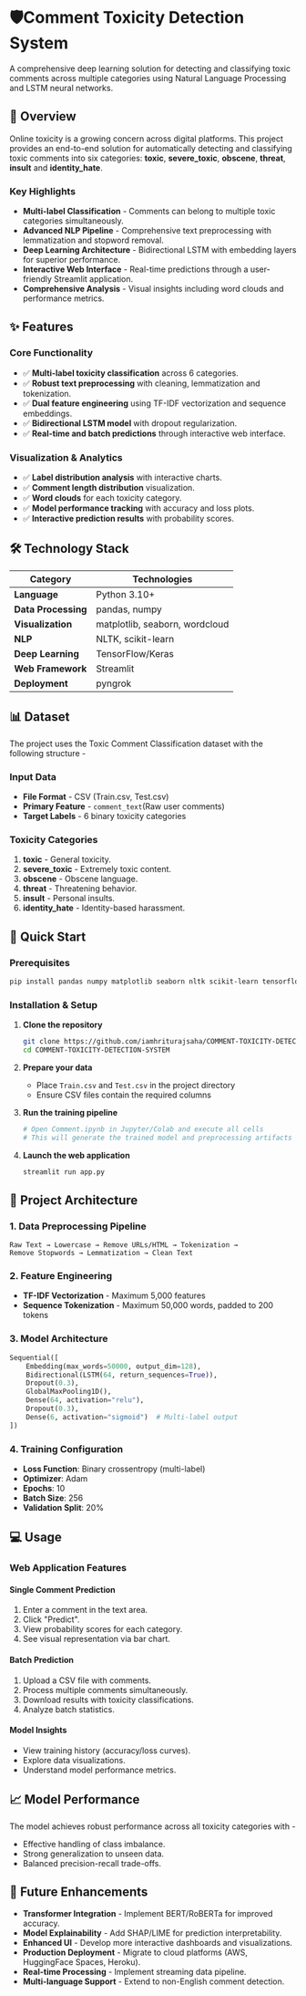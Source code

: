 # 🛡️Comment Toxicity Detection System

A comprehensive deep learning solution for detecting and classifying toxic comments across multiple categories using Natural Language Processing and LSTM neural networks.

## 🎯 Overview

Online toxicity is a growing concern across digital platforms. This project provides an end-to-end solution for automatically detecting and classifying toxic comments into six categories: **toxic**, **severe_toxic**, **obscene**, **threat**, **insult** and **identity_hate**.

### Key Highlights
- **Multi-label Classification** - Comments can belong to multiple toxic categories simultaneously.
- **Advanced NLP Pipeline** - Comprehensive text preprocessing with lemmatization and stopword removal.
- **Deep Learning Architecture** - Bidirectional LSTM with embedding layers for superior performance.
- **Interactive Web Interface** - Real-time predictions through a user-friendly Streamlit application.
- **Comprehensive Analysis** - Visual insights including word clouds and performance metrics.

## ✨ Features

### Core Functionality
- ✅ **Multi-label toxicity classification** across 6 categories.
- ✅ **Robust text preprocessing** with cleaning, lemmatization and tokenization.
- ✅ **Dual feature engineering** using TF-IDF vectorization and sequence embeddings.
- ✅ **Bidirectional LSTM model** with dropout regularization.
- ✅ **Real-time and batch predictions** through interactive web interface.

### Visualization & Analytics
- ✅ **Label distribution analysis** with interactive charts.
- ✅ **Comment length distribution** visualization.
- ✅ **Word clouds** for each toxicity category.
- ✅ **Model performance tracking** with accuracy and loss plots.
- ✅ **Interactive prediction results** with probability scores.

## 🛠️ Technology Stack

| Category | Technologies |
|----------|-------------|
| **Language** | Python 3.10+ |
| **Data Processing** | pandas, numpy |
| **Visualization** | matplotlib, seaborn, wordcloud |
| **NLP** | NLTK, scikit-learn |
| **Deep Learning** | TensorFlow/Keras |
| **Web Framework** | Streamlit |
| **Deployment** | pyngrok |

## 📊 Dataset

The project uses the Toxic Comment Classification dataset with the following structure - 

### Input Data
- **File Format** - CSV (Train.csv, Test.csv)
- **Primary Feature** - `comment_text`(Raw user comments)
- **Target Labels** - 6 binary toxicity categories

### Toxicity Categories
1. **toxic** - General toxicity.
2. **severe_toxic** - Extremely toxic content.
3. **obscene** - Obscene language.
4. **threat** - Threatening behavior.
5. **insult** - Personal insults.
6. **identity_hate** - Identity-based harassment.

## 🚀 Quick Start

### Prerequisites
```bash
pip install pandas numpy matplotlib seaborn nltk scikit-learn tensorflow streamlit pyngrok wordcloud
```

### Installation & Setup

1. **Clone the repository**
   ```bash
   git clone https://github.com/iamhriturajsaha/COMMENT-TOXICITY-DETECTION-SYSTEM.git
   cd COMMENT-TOXICITY-DETECTION-SYSTEM
   ```

2. **Prepare your data**
   - Place `Train.csv` and `Test.csv` in the project directory
   - Ensure CSV files contain the required columns

3. **Run the training pipeline**
   ```bash
   # Open Comment.ipynb in Jupyter/Colab and execute all cells
   # This will generate the trained model and preprocessing artifacts
   ```

4. **Launch the web application**
   ```bash
   streamlit run app.py
   ```

## 🔧 Project Architecture

### 1. Data Preprocessing Pipeline
```
Raw Text → Lowercase → Remove URLs/HTML → Tokenization → 
Remove Stopwords → Lemmatization → Clean Text
```

### 2. Feature Engineering
- **TF-IDF Vectorization** - Maximum 5,000 features
- **Sequence Tokenization** - Maximum 50,000 words, padded to 200 tokens

### 3. Model Architecture
```python
Sequential([
    Embedding(max_words=50000, output_dim=128),
    Bidirectional(LSTM(64, return_sequences=True)),
    Dropout(0.3),
    GlobalMaxPooling1D(),
    Dense(64, activation="relu"),
    Dropout(0.3),
    Dense(6, activation="sigmoid")  # Multi-label output
])
```

### 4. Training Configuration
- **Loss Function**: Binary crossentropy (multi-label)
- **Optimizer**: Adam
- **Epochs**: 10
- **Batch Size**: 256
- **Validation Split**: 20%

## 💻 Usage

### Web Application Features

#### Single Comment Prediction
1. Enter a comment in the text area.
2. Click "Predict".
3. View probability scores for each category.
4. See visual representation via bar chart.

#### Batch Prediction
1. Upload a CSV file with comments.
2. Process multiple comments simultaneously.
3. Download results with toxicity classifications.
4. Analyze batch statistics.

#### Model Insights
- View training history (accuracy/loss curves).
- Explore data visualizations.
- Understand model performance metrics.

## 📈 Model Performance

The model achieves robust performance across all toxicity categories with -
- Effective handling of class imbalance.
- Strong generalization to unseen data.
- Balanced precision-recall trade-offs.

## 🔮 Future Enhancements

- **Transformer Integration** - Implement BERT/RoBERTa for improved accuracy.
- **Model Explainability** - Add SHAP/LIME for prediction interpretability.
- **Enhanced UI** - Develop more interactive dashboards and visualizations.
- **Production Deployment** - Migrate to cloud platforms (AWS, HuggingFace Spaces, Heroku).
- **Real-time Processing** - Implement streaming data pipeline.
- **Multi-language Support** - Extend to non-English comment detection.